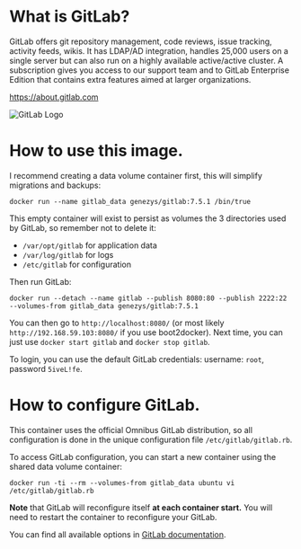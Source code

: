 What is GitLab?
===============

GitLab offers git repository management, code reviews, issue tracking, activity feeds, wikis. It has LDAP/AD integration, handles 25,000 users on a single server but can also run on a highly available active/active cluster. A subscription gives you access to our support team and to GitLab Enterprise Edition that contains extra features aimed at larger organizations.

<https://about.gitlab.com>

![GitLab Logo](https://gitlab.com/uploads/appearance/logo/1/brand_logo-c37eb221b456bb4b472cc1084480991f.png)


How to use this image.
======================

I recommend creating a data volume container first, this will simplify migrations and backups:

	docker run --name gitlab_data genezys/gitlab:7.5.1 /bin/true

This empty container will exist to persist as volumes the 3 directories used by GitLab, so remember not to delete it:

- `/var/opt/gitlab` for application data
- `/var/log/gitlab` for logs
- `/etc/gitlab` for configuration

Then run GitLab:

	docker run --detach --name gitlab --publish 8080:80 --publish 2222:22 --volumes-from gitlab_data genezys/gitlab:7.5.1

You can then go to `http://localhost:8080/` (or most likely `http://192.168.59.103:8080/` if you use boot2docker). Next time, you can just use `docker start gitlab` and `docker stop gitlab`.

To login, you can use the default GitLab credentials: username: `root`, password `5iveL!fe`.


How to configure GitLab.
========================

This container uses the official Omnibus GitLab distribution, so all configuration is done in the unique configuration file `/etc/gitlab/gitlab.rb`.

To access GitLab configuration, you can start a new container using the shared data volume container:

	docker run -ti --rm --volumes-from gitlab_data ubuntu vi /etc/gitlab/gitlab.rb

**Note** that GitLab will reconfigure itself **at each container start.** You will need to restart the container to reconfigure your GitLab.

You can find all available options in [GitLab documentation](https://gitlab.com/gitlab-org/omnibus-gitlab/blob/master/README.md#configuration).
